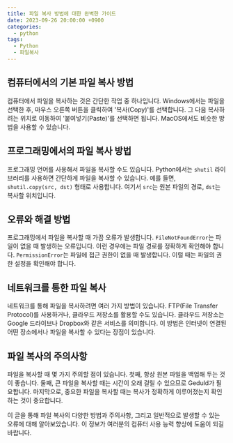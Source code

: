 ```yaml
---
title: 파일 복사 방법에 대한 완벽한 가이드
date: 2023-09-26 20:00:00 +0900
categories:
  - python
tags:
  - Python
  - 파일복사
---
```


## 컴퓨터에서의 기본 파일 복사 방법

컴퓨터에서 파일을 복사하는 것은 간단한 작업 중 하나입니다. Windows에서는 파일을 선택한 후, 마우스 오른쪽 버튼을 클릭하여 '복사(Copy)'를 선택합니다. 그 다음 복사하려는 위치로 이동하여 '붙여넣기(Paste)'를 선택하면 됩니다. MacOS에서도 비슷한 방법을 사용할 수 있습니다.

## 프로그래밍에서의 파일 복사 방법

프로그래밍 언어를 사용해서 파일을 복사할 수도 있습니다. Python에서는 `shutil` 라이브러리를 사용하면 간단하게 파일을 복사할 수 있습니다. 예를 들면, `shutil.copy(src, dst)` 형태로 사용합니다. 여기서 `src`는 원본 파일의 경로, `dst`는 복사할 위치입니다.

## 오류와 해결 방법

프로그래밍에서 파일을 복사할 때 가끔 오류가 발생합니다. `FileNotFoundError`는 파일이 없을 때 발생하는 오류입니다. 이런 경우에는 파일 경로를 정확하게 확인해야 합니다. `PermissionError`는 파일에 접근 권한이 없을 때 발생합니다. 이럴 때는 파일의 권한 설정을 확인해야 합니다.

## 네트워크를 통한 파일 복사

네트워크를 통해 파일을 복사하려면 여러 가지 방법이 있습니다. FTP(File Transfer Protocol)를 사용하거나, 클라우드 저장소를 활용할 수도 있습니다. 클라우드 저장소는 Google 드라이브나 Dropbox와 같은 서비스를 의미합니다. 이 방법은 인터넷이 연결된 어떤 장소에서나 파일을 복사할 수 있다는 장점이 있습니다.

## 파일 복사의 주의사항

파일을 복사할 때 몇 가지 주의할 점이 있습니다. 첫째, 항상 원본 파일을 백업해 두는 것이 좋습니다. 둘째, 큰 파일을 복사할 때는 시간이 오래 걸릴 수 있으므로 Geduld가 필요합니다. 마지막으로, 중요한 파일을 복사할 때는 복사가 정확하게 이루어졌는지 확인하는 것이 중요합니다.

이 글을 통해 파일 복사의 다양한 방법과 주의사항, 그리고 일반적으로 발생할 수 있는 오류에 대해 알아보았습니다. 이 정보가 여러분의 컴퓨터 사용 능력 향상에 도움이 되길 바랍니다.
